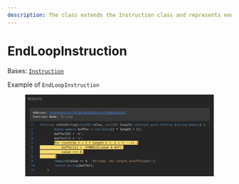 ```yaml
---
description: The class extends the Instruction class and represents end_loop instruction.
---
```


# EndLoopInstruction

Bases: [`Instruction`](./)

Example of `EndLoopInstruction`

<figure><img src="../../.gitbook/assets/image (211).png" alt=""><figcaption></figcaption></figure>
